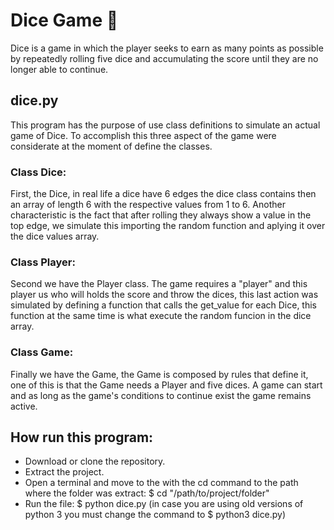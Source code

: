 # Dice Game 🎲
Dice is a game in which the player seeks to earn as many points as possible by repeatedly rolling five dice and accumulating the score until they are no longer able to continue.

## dice.py
This program has the purpose of use class definitions to simulate an actual game of Dice. To accomplish this three aspect of the game were considerate at the moment of define the 
classes. 

### Class Dice:
First, the Dice, in real life a dice have 6 edges the dice class contains then an array of length 6 with the respective values from 1 to 6. Another characteristic is the fact 
that after rolling they always show a value in the top edge, we simulate this importing the random function and aplying it over the dice values array.

### Class Player:
Second we have the Player class. The game requires a "player" and this player us who will holds the score and throw the dices, this last action was simulated by defining a function
that calls the get_value for each Dice, this function at the same time is what execute the random funcion in the dice array.

### Class Game:
Finally we have the Game, the Game is composed by rules that define it, one of this is that the Game needs a Player and five dices. A game can start and as long as the game's conditions
to continue exist the game remains active.

## How run this program:

- Download or clone the repository.
- Extract the project.
- Open a terminal and move to the with the cd command to the path where the folder was extract: $ cd "/path/to/project/folder"
- Run the file: $ python dice.py (in case you are using old versions of python 3 you must change the command to $ python3 dice.py)

